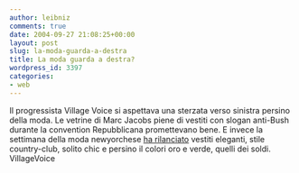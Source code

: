 ```yaml
---
author: leibniz
comments: true
date: 2004-09-27 21:08:25+00:00
layout: post
slug: la-moda-guarda-a-destra
title: La moda guarda a destra?
wordpress_id: 3397
categories:
- web
---
```


Il progressista Village Voice si aspettava una sterzata verso sinistra persino della moda. Le vetrine di Marc Jacobs piene di vestiti con slogan anti-Bush durante la convention Repubblicana promettevano bene. E invece la settimana della moda newyorchese [ha rilanciato](http://www.villagevoice.com/issues/0438/yaeger.php) vestiti eleganti, stile country-club, solito chic e persino il colori oro e verde, quelli dei soldi.
VillageVoice

